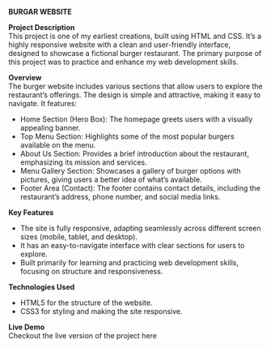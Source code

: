 **BURGAR WEBSITE**

**Project Description**   
This project is one of my earliest creations, built using HTML and CSS. It’s a highly responsive website with a clean and user-friendly interface, designed to showcase a fictional burger restaurant. The primary purpose of this project was to practice and enhance my web development skills.

**Overview**      
The burger website includes various sections that allow users to explore the restaurant’s offerings. The design is simple and attractive, making it easy to navigate. It features:

- Home Section (Hero Box): The homepage greets users with a visually appealing banner.     
- Top Menu Section: Highlights some of the most popular burgers available on the menu.       
- About Us Section: Provides a brief introduction about the restaurant, emphasizing its mission and services.              
- Menu Gallery Section: Showcases a gallery of burger options with pictures, giving users a better idea of what’s available.       
- Footer Area (Contact): The footer contains contact details, including the restaurant’s address, phone number, and social media links.

**Key Features**   
- The site is fully responsive, adapting seamlessly across different screen sizes (mobile, tablet, and desktop).    
- It has an easy-to-navigate interface with clear sections for users to explore.      
- Built primarily for learning and practicing web development skills, focusing on structure and responsiveness.     

**Technologies Used**
- HTML5 for the structure of the website.    
- CSS3 for styling and making the site responsive.   

**Live Demo**     
Checkout the live version of the project here 
